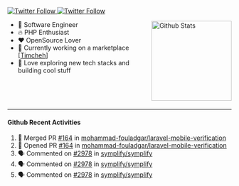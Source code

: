 <p>
  <a href="https://twitter.com/50bhan">
    <img alt="Twitter Follow" src="https://img.shields.io/twitter/follow/50bhan?color=1DA1F2&logo=twitter&style=for-the-badge">
  </a>
  
  <a href="https://www.linkedin.com/in/50bhan">
    <img alt="Twitter Follow" src="https://img.shields.io/badge/LinkedIn-0077B5?style=for-the-badge&logo=linkedin&logoColor=white">
  </a>
</p>

<img alt="Github Stats" src="https://github-readme-stats.vercel.app/api?username=50bhan&show_icons=true" align="right" height="180" />

- 🔭 Software Engineer
- :fire: PHP Enthusiast
- :hearts: OpenSource Lover
- :mega: Currently working on a marketplace [[Timcheh](https://timcheh.com)]
- 🚀 Love exploring new tech stacks and building cool stuff

<br><br><br><hr>

#### Github Recent Activities
<!--START_SECTION:activity-->
1. 🎉 Merged PR [#164](https://github.com/mohammad-fouladgar/laravel-mobile-verification/pull/164) in [mohammad-fouladgar/laravel-mobile-verification](https://github.com/mohammad-fouladgar/laravel-mobile-verification)
2. 💪 Opened PR [#164](https://github.com/mohammad-fouladgar/laravel-mobile-verification/pull/164) in [mohammad-fouladgar/laravel-mobile-verification](https://github.com/mohammad-fouladgar/laravel-mobile-verification)
3. 🗣 Commented on [#2978](https://github.com/symplify/symplify/issues/2978) in [symplify/symplify](https://github.com/symplify/symplify)
4. 🗣 Commented on [#2978](https://github.com/symplify/symplify/issues/2978) in [symplify/symplify](https://github.com/symplify/symplify)
5. 🗣 Commented on [#2978](https://github.com/symplify/symplify/issues/2978) in [symplify/symplify](https://github.com/symplify/symplify)
<!--END_SECTION:activity-->
